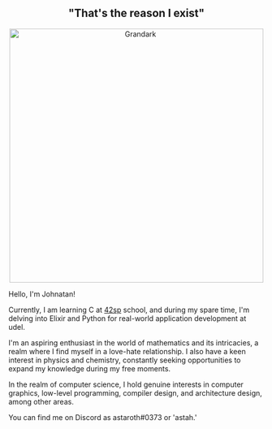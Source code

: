 <h2 align="center">"That's the reason I exist"</h2>

<p align="center">
  <img src="https://i.imgur.com/5HXDsn9.gif" width="500" alt="Grandark" href="https://www.artstation.com/artwork/dOBdmX" title="Grandark">
</p>

Hello, I'm Johnatan!

Currently, I am learning C at [42sp](https://www.42sp.org.br/) school, and during my spare time, I'm delving into Elixir and Python for real-world application development at udel.

I'm an aspiring enthusiast in the world of mathematics and its intricacies, a realm where I find myself in a love-hate relationship. I also have a keen interest in physics and chemistry, constantly seeking opportunities to expand my knowledge during my free moments.

In the realm of computer science, I hold genuine interests in computer graphics, low-level programming, compiler design, and architecture design, among other areas.

You can find me on Discord as astaroth#0373 or 'astah.'

